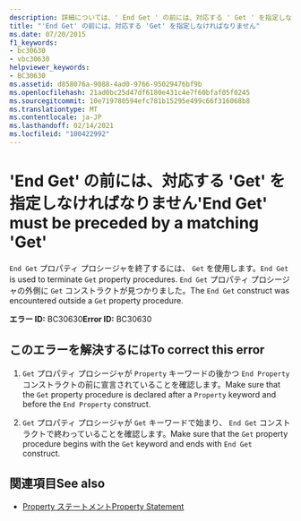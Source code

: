 ```yaml
---
description: 詳細については、' End Get ' の前には、対応する ' Get ' を指定しなければなりません
title: "'End Get' の前には、対応する 'Get' を指定しなければなりません"
ms.date: 07/20/2015
f1_keywords:
- bc30630
- vbc30630
helpviewer_keywords:
- BC30630
ms.assetid: d858076a-9088-4ad0-9766-95029476bf9b
ms.openlocfilehash: 21ad0bc25d47df6180e431c4e7f60bfaf05f0245
ms.sourcegitcommit: 10e719780594efc781b15295e499c66f316068b8
ms.translationtype: MT
ms.contentlocale: ja-JP
ms.lasthandoff: 02/14/2021
ms.locfileid: "100422992"
---
```

# <a name="end-get-must-be-preceded-by-a-matching-get"></a><span data-ttu-id="23eea-103">'End Get' の前には、対応する 'Get' を指定しなければなりません</span><span class="sxs-lookup"><span data-stu-id="23eea-103">'End Get' must be preceded by a matching 'Get'</span></span>

<span data-ttu-id="23eea-104">`End Get` プロパティ プロシージャを終了するには、 `Get` を使用します。</span><span class="sxs-lookup"><span data-stu-id="23eea-104">`End Get` is used to terminate `Get` property procedures.</span></span> <span data-ttu-id="23eea-105">`End Get` プロパティ プロシージャの外側に `Get` コンストラクトが見つかりました。</span><span class="sxs-lookup"><span data-stu-id="23eea-105">The `End Get` construct was encountered outside a `Get` property procedure.</span></span>  
  
 <span data-ttu-id="23eea-106">**エラー ID:** BC30630</span><span class="sxs-lookup"><span data-stu-id="23eea-106">**Error ID:** BC30630</span></span>  
  
## <a name="to-correct-this-error"></a><span data-ttu-id="23eea-107">このエラーを解決するには</span><span class="sxs-lookup"><span data-stu-id="23eea-107">To correct this error</span></span>  
  
1. <span data-ttu-id="23eea-108">`Get` プロパティ プロシージャが `Property` キーワードの後かつ `End Property` コンストラクトの前に宣言されていることを確認します。</span><span class="sxs-lookup"><span data-stu-id="23eea-108">Make sure that the `Get` property procedure is declared after a `Property` keyword and before the `End Property` construct.</span></span>  
  
2. <span data-ttu-id="23eea-109">`Get` プロパティ プロシージャが `Get` キーワードで始まり、 `End Get` コンストラクトで終わっていることを確認します。</span><span class="sxs-lookup"><span data-stu-id="23eea-109">Make sure that the `Get` property procedure begins with the `Get` keyword and ends with `End Get` construct.</span></span>  
  
## <a name="see-also"></a><span data-ttu-id="23eea-110">関連項目</span><span class="sxs-lookup"><span data-stu-id="23eea-110">See also</span></span>

- [<span data-ttu-id="23eea-111">Property ステートメント</span><span class="sxs-lookup"><span data-stu-id="23eea-111">Property Statement</span></span>](../language-reference/statements/property-statement.md)
